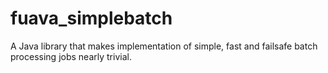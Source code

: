 # fuava_simplebatch
A Java library that makes implementation of simple, fast and failsafe batch processing jobs nearly trivial.
